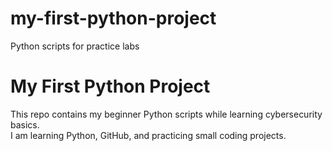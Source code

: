 # my-first-python-project
Python scripts for practice labs 
# My First Python Project

This repo contains my beginner Python scripts while learning cybersecurity basics.  
I am learning Python, GitHub, and practicing small coding projects.
